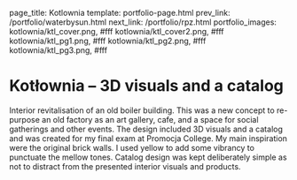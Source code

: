 page_title: Kotlownia
template: portfolio-page.html
prev_link: /portfolio/waterbysun.html
next_link: /portfolio/rpz.html
portfolio_images: kotlownia/ktl_cover.png, #fff
    kotlownia/ktl_cover2.png, #fff
    kotlownia/ktl_pg1.png, #fff
    kotlownia/ktl_pg2.png, #fff
    kotlownia/ktl_pg3.png, #fff
    
# Kotłownia &ndash; 3D visuals and a catalog
Interior revitalisation of an old boiler building. This was a new concept to re-purpose an old factory as an 
art gallery, cafe, and a space for social gatherings and other events. The design included 3D visuals and a
catalog and was created for my final exam at Promocja College. My main inspiration were the original brick 
walls. I used yellow to add some vibrancy to punctuate the mellow tones. Catalog design was kept deliberately 
simple as not to distract from the presented interior visuals and products.
